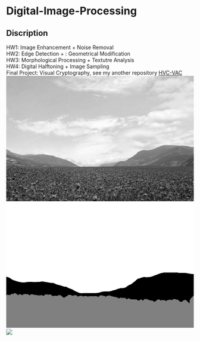 # Digital-Image-Processing
## Discription
HW1: Image Enhancement + Noise Removal  
HW2: Edge Detection + : Geometrical Modification  
HW3: Morphological Processing + Textutre Analysis  
HW4: Digital Halftoning + Image Sampling  
Final Project: Visual Cryptography, see my another repository [HVC-VAC](https://github.com/woody8657/HVC-VAC_Authentication)  
![image](./HW3/hw3_sample_images/sample2.png)![image](./HW3/result7.png)
<img src="./HW3/hw3_sample_images/sample2.png)" width="50%"/>
